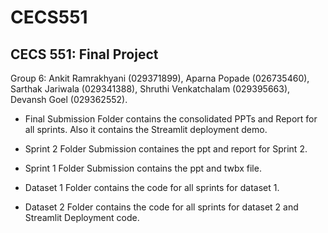 # CECS551
## CECS 551: Final Project

Group 6: 
Ankit Ramrakhyani (029371899),
Aparna Popade (026735460),
Sarthak Jariwala (029341388),
Shruthi Venkatchalam (029395663),
Devansh Goel (029362552).


- Final Submission Folder contains the consolidated PPTs and Report for all sprints. Also it contains the Streamlit deployment demo.
- Sprint 2 Folder Submission containes the ppt and report for Sprint 2.
- Sprint 1 Folder Submission contains the ppt and twbx file.

- Dataset 1 Folder contains the code for all sprints for dataset 1.
- Dataset 2 Folder contains the code for all sprints for dataset 2 and Streamlit Deployment code.
